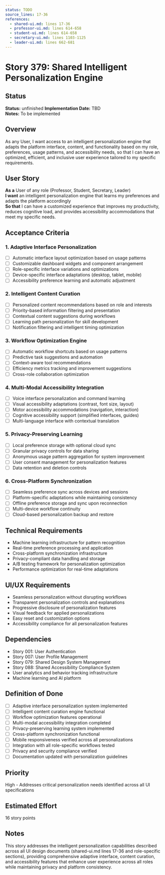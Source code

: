 ```yaml
---
status: TODO
source_lines: 17-36
references:
  - shared-ui.md: lines 17-36
  - professor-ui.md: lines 614-658
  - student-ui.md: lines 614-658
  - secretary-ui.md: lines 1103-1125
  - leader-ui.md: lines 662-681
---
```

# Story 379: Shared Intelligent Personalization Engine

## Status
**Status:** unfinished
**Implementation Date:** TBD  
**Notes:** To be implemented

## Overview
As any User, I want access to an intelligent personalization engine that adapts the platform interface, content, and functionality based on my role, preferences, usage patterns, and accessibility needs, so that I can have an optimized, efficient, and inclusive user experience tailored to my specific requirements.

## User Story
**As a** User of any role (Professor, Student, Secretary, Leader)  
**I want** an intelligent personalization engine that learns my preferences and adapts the platform accordingly  
**So that** I can have a customized experience that improves my productivity, reduces cognitive load, and provides accessibility accommodations that meet my specific needs.

## Acceptance Criteria

### 1. Adaptive Interface Personalization
- [ ] Automatic interface layout optimization based on usage patterns
- [ ] Customizable dashboard widgets and component arrangement
- [ ] Role-specific interface variations and optimizations
- [ ] Device-specific interface adaptations (desktop, tablet, mobile)
- [ ] Accessibility preference learning and automatic adjustment

### 2. Intelligent Content Curation
- [ ] Personalized content recommendations based on role and interests
- [ ] Priority-based information filtering and presentation
- [ ] Contextual content suggestions during workflows
- [ ] Learning path personalization for skill development
- [ ] Notification filtering and intelligent timing optimization

### 3. Workflow Optimization Engine
- [ ] Automatic workflow shortcuts based on usage patterns
- [ ] Predictive task suggestions and automation
- [ ] Context-aware tool recommendations
- [ ] Efficiency metrics tracking and improvement suggestions
- [ ] Cross-role collaboration optimization

### 4. Multi-Modal Accessibility Integration
- [ ] Voice interface personalization and command learning
- [ ] Visual accessibility adaptations (contrast, font size, layout)
- [ ] Motor accessibility accommodations (navigation, interaction)
- [ ] Cognitive accessibility support (simplified interfaces, guides)
- [ ] Multi-language interface with contextual translation

### 5. Privacy-Preserving Learning
- [ ] Local preference storage with optional cloud sync
- [ ] Granular privacy controls for data sharing
- [ ] Anonymous usage pattern aggregation for system improvement
- [ ] User consent management for personalization features
- [ ] Data retention and deletion controls

### 6. Cross-Platform Synchronization
- [ ] Seamless preference sync across devices and sessions
- [ ] Platform-specific adaptations while maintaining consistency
- [ ] Offline preference storage and sync upon reconnection
- [ ] Multi-device workflow continuity
- [ ] Cloud-based personalization backup and restore

## Technical Requirements
- Machine learning infrastructure for pattern recognition
- Real-time preference processing and application
- Cross-platform synchronization infrastructure
- Privacy-compliant data handling and storage
- A/B testing framework for personalization optimization
- Performance optimization for real-time adaptations

## UI/UX Requirements
- Seamless personalization without disrupting workflows
- Transparent personalization controls and explanations
- Progressive disclosure of personalization features
- Visual feedback for applied personalizations
- Easy reset and customization options
- Accessibility compliance for all personalization features

## Dependencies
- Story 001: User Authentication
- Story 007: User Profile Management
- Story 079: Shared Design System Management
- Story 088: Shared Accessibility Compliance System
- User analytics and behavior tracking infrastructure
- Machine learning and AI platform

## Definition of Done
- [ ] Adaptive interface personalization system implemented
- [ ] Intelligent content curation engine functional
- [ ] Workflow optimization features operational
- [ ] Multi-modal accessibility integration completed
- [ ] Privacy-preserving learning system implemented
- [ ] Cross-platform synchronization functional
- [ ] Mobile responsiveness verified across all personalizations
- [ ] Integration with all role-specific workflows tested
- [ ] Privacy and security compliance verified
- [ ] Documentation updated with personalization guidelines

## Priority
High - Addresses critical personalization needs identified across all UI specifications

## Estimated Effort
16 story points

## Notes
This story addresses the intelligent personalization capabilities described across all UI design documents (shared-ui.md lines 17-36 and role-specific sections), providing comprehensive adaptive interface, content curation, and accessibility features that enhance user experience across all roles while maintaining privacy and platform consistency.
